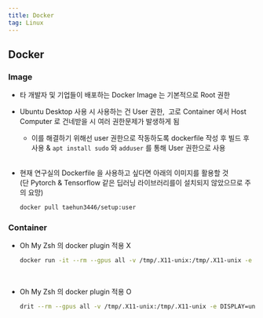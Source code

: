 ```yaml
---
title: Docker
tag: Linux
---
```


## Docker

### Image

- 타 개발자 및 기업들이 배포하는 Docker Image 는 기본적으로 Root 권한
- Ubuntu Desktop 사용 시 사용하는 건 User 권한, &nbsp;고로 Container 에서 Host Computer 로 건네받을 시 여러 권한문제가 발생하게 됨

  - 이를 해결하기 위해선 user 권한으로 작동하도록 dockerfile 작성 후 빌드 후 사용 & `apt install sudo` 와 `adduser` 를 통해 User 권한으로 사용 <br><br>

- 현재 연구실의 Dockerfile 을 사용하고 싶다면 아래의 이미지를 활용할 것<br>(단 Pytorch & Tensorflow 같은 딥러닝 라이브러리를이 설치되지 않았으므로 주의 요망)
  ```zsh
  docker pull taehun3446/setup:user
  ```

### Container

- Oh My Zsh 의 docker plugin 적용 X

  ```zsh
  docker run -it --rm --gpus all -v /tmp/.X11-unix:/tmp/.X11-unix -e DISPLAY=unix$DISPLAY {docker image}
  ```

<br>

- Oh My Zsh 의 docker plugin 적용 O
  ```zsh
  drit --rm --gpus all -v /tmp/.X11-unix:/tmp/.X11-unix -e DISPLAY=unix$DISPLAY {docker image}
  ```
